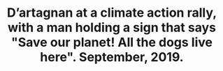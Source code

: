 ---
title: D’artagnan at a climate action rally, with a man holding a sign that says "Save our planet! All the dogs live here". September, 2019.
img: "D’artagnan supports rally for climate action September 2019 2.jpg"
---